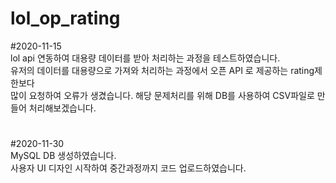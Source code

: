 # lol_op_rating  
#2020-11-15  
lol api 연동하여 대용량 데이터를 받아 처리하는 과정을 테스트하였습니다.  
유저의 데이터를 대용량으로 가져와 처리하는 과정에서 오픈 API 로 제공하는 rating제한보다  
많이 요청하여 오류가 생겼습니다. 해당 문제처리를 위해 DB를 사용하여 CSV파일로 만들어 처리해보겠습니다.  
#
#
#2020-11-30  
MySQL DB 생성하였습니다.  
사용자 UI 디자인 시작하여 중간과정까지 코드 업로드하였습니다.  
